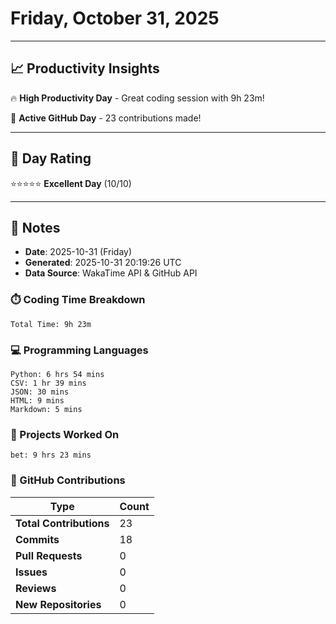 # Friday, October 31, 2025

---

## 📈 Productivity Insights

🔥 **High Productivity Day** - Great coding session with 9h 23m!

🚀 **Active GitHub Day** - 23 contributions made!

---

## 🎯 Day Rating

⭐⭐⭐⭐⭐ **Excellent Day** (10/10)

---

## 📝 Notes

- **Date**: 2025-10-31 (Friday)
- **Generated**: 2025-10-31 20:19:26 UTC
- **Data Source**: WakaTime API & GitHub API


### ⏱️ Coding Time Breakdown

```
Total Time: 9h 23m
```

### 💻 Programming Languages

```
Python: 6 hrs 54 mins
CSV: 1 hr 39 mins
JSON: 30 mins
HTML: 9 mins
Markdown: 5 mins
```

### 📂 Projects Worked On

```
bet: 9 hrs 23 mins

```


### 🐙 GitHub Contributions

| Type | Count |
|------|-------|
| **Total Contributions** | 23 |
| **Commits** | 18 |
| **Pull Requests** | 0 |
| **Issues** | 0 |
| **Reviews** | 0 |
| **New Repositories** | 0 |

